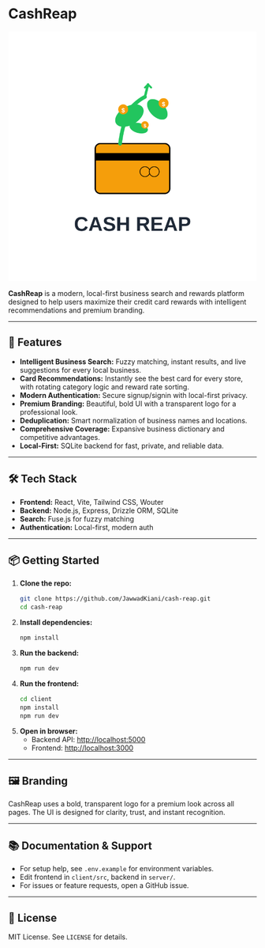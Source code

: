 # CashReap

![CashReap Logo](client/src/assets/logo-transparent.svg)

**CashReap** is a modern, local-first business search and rewards platform designed to help users maximize their credit card rewards with intelligent recommendations and premium branding.

---

## 🚀 Features
- **Intelligent Business Search:** Fuzzy matching, instant results, and live suggestions for every local business.
- **Card Recommendations:** Instantly see the best card for every store, with rotating category logic and reward rate sorting.
- **Modern Authentication:** Secure signup/signin with local-first privacy.
- **Premium Branding:** Beautiful, bold UI with a transparent logo for a professional look.
- **Deduplication:** Smart normalization of business names and locations.
- **Comprehensive Coverage:** Expansive business dictionary and competitive advantages.
- **Local-First:** SQLite backend for fast, private, and reliable data.

---

## 🛠️ Tech Stack
- **Frontend:** React, Vite, Tailwind CSS, Wouter
- **Backend:** Node.js, Express, Drizzle ORM, SQLite
- **Search:** Fuse.js for fuzzy matching
- **Authentication:** Local-first, modern auth

---

## 📦 Getting Started
1. **Clone the repo:**
	```bash
	git clone https://github.com/JawwadKiani/cash-reap.git
	cd cash-reap
	```
2. **Install dependencies:**
	```bash
	npm install
	```
3. **Run the backend:**
	```bash
	npm run dev
	```
4. **Run the frontend:**
	```bash
	cd client
	npm install
	npm run dev
	```
5. **Open in browser:**
	- Backend API: [http://localhost:5000](http://localhost:5000)
	- Frontend: [http://localhost:3000](http://localhost:3000)

---

## 🖼️ Branding
CashReap uses a bold, transparent logo for a premium look across all pages. The UI is designed for clarity, trust, and instant recognition.

---

## 📚 Documentation & Support
- For setup help, see `.env.example` for environment variables.
- Edit frontend in `client/src`, backend in `server/`.
- For issues or feature requests, open a GitHub issue.

---

## 📝 License
MIT License. See `LICENSE` for details.
